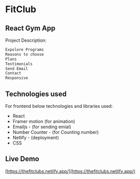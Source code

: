 # FitClub
## React Gym App

Project Description:

```bash
Expolore Programs
Reasons to choose
Plans
Testimonials
Send Email
Contact
Responsive

```


## Technologies used

For frontend below technologies and libraries used:

- React
- Framer motion (for animation)
- Emailjs - (for sending emial)
- Number Counter - (for Counting number)
- Netlify - (deployment)
- CSS



## Live Demo

[https://thefitclubs.netlify.app/](https://thefitclubs.netlify.app/)

